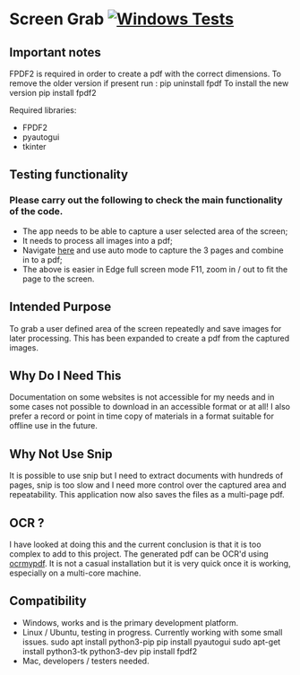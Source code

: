 # Screen Grab [![Windows Tests](https://github.com/ArielMAJ/screengrab/actions/workflows/windows-tests.yml/badge.svg)](https://github.com/ArielMAJ/screengrab/actions/workflows/windows-tests.yml)

## Important notes

FPDF2 is required in order to create a pdf with the correct dimensions.
To remove the older version if present run : pip uninstall fpdf
To install the new version pip install fpdf2

Required libraries:

* FPDF2
* pyautogui
* tkinter

## Testing functionality

### Please carry out the following to check the main functionality of the code.

* The app needs to be able to capture a user selected area of the screen;
* It needs to process all images into a pdf;
* Navigate [here](https://app.box.com/s/xtt0vzw90ocmhajgtp2sxo387kqy5ibn) and use auto mode to capture the 3 pages and combine in to a pdf;
* The above is easier in Edge full screen mode F11, zoom in / out to fit the page to the screen.

## Intended Purpose

To grab a user defined area of the screen repeatedly and save images for later processing.
This has been expanded to create a pdf from the captured images.

## Why Do I Need This

Documentation on some websites is not accessible for my needs and in some cases not possible to download in an accessible format or at all!
I also prefer a record or point in time copy of materials in a format suitable for offline use in the future.

## Why Not Use Snip

It is possible to use snip but I need to extract documents with hundreds of pages, snip is too slow and I need more control over the captured area and repeatability.
This application now also saves the files as a multi-page pdf.

## OCR ?

I have looked at doing this and the current conclusion is that it is too complex to add to this project.
The generated pdf can be OCR'd using [ocrmypdf](https://ocrmypdf.readthedocs.io/en/latest/index.html).
It is not a casual installation but it is very quick once it is working, especially on a multi-core machine.

## Compatibility

* Windows, works and is the primary development platform.
* Linux / Ubuntu, testing in progress. Currently working with some small issues.
 sudo apt install python3-pip
 pip install pyautogui
 sudo apt-get install python3-tk python3-dev
 pip install fpdf2
* Mac, developers / testers needed.
